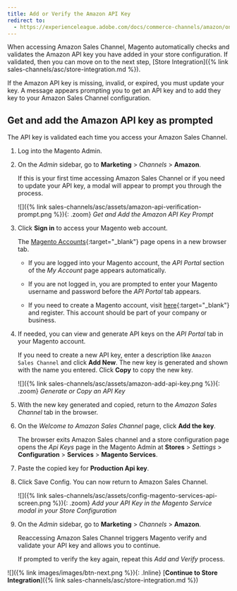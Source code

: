 ```yaml
---
title: Add or Verify the Amazon API Key
redirect to:
  - https://experienceleague.adobe.com/docs/commerce-channels/amazon/onboarding/amazon-verify-api-key.html
---
```



When accessing Amazon Sales Channel, Magento automatically checks and validates the Amazon API key you have added in your store configuration. If validated, then you can move on to the next step, [Store Integration]({% link sales-channels/asc/store-integration.md %}).

If the Amazon API key is missing, invalid, or expired, you must update your key. A message appears prompting you to get an API key and to add they key to your Amazon Sales Channel configuration.

## Get and add the Amazon API key as prompted

The API key is validated each time you access your Amazon Sales Channel.

1. Log into the Magento Admin.

1. On the _Admin_ sidebar, go to **Marketing** > _Channels_ > **Amazon**.

    If this is your first time accessing Amazon Sales Channel or if you need to update your API key, a modal will appear to prompt you through the process.

    ![]({% link sales-channels/asc/assets/amazon-api-verification-prompt.png %}){: .zoom}
    _Get and Add the Amazon API Key Prompt_

1. Click **Sign in** to access your Magento web account.

    The [Magento Accounts][1]{:target="_blank"} page opens in a new browser tab.

   - If you are logged into your Magento account, the _API Portal_ section of the _My Account_ page appears automatically.

   - If you are not logged in, you are prompted to enter your Magento username and password before the _API Portal_ tab appears.

   - If you need to create a Magento account, visit [here][2]{:target="_blank"} and register. This account should be part of your company or business.

1. If needed, you can view and generate API keys on the _API Portal_ tab in your Magento account.

    If you need to create a new API key, enter a description like `Amazon Sales Channel` and click **Add New**. The new key is generated and shown with the name you entered. Click **Copy** to copy the new key.

    ![]({% link sales-channels/asc/assets/amazon-add-api-key.png %}){: .zoom}
    _Generate or Copy an API Key_

1. With the new key generated and copied, return to the _Amazon Sales Channel_ tab in the browser.

1. On the _Welcome to Amazon Sales Channel_ page, click **Add the key**.

    The browser exits Amazon Sales channel and a store configuration page opens the _Api Keys_ page in the Magento Admin at **Stores** > _Settings_ > **Configuration** > **Services** > **Magento Services**.

1. Paste the copied key for **Production Api key**.

1. Click <span class="btn">Save Config</span>. You can now return to Amazon Sales Channel.

    ![]({% link sales-channels/asc/assets/config-magento-services-api-screen.png %}){: .zoom}
    _Add your API Key in the Magento Service modal in your Store Configuration_

1. On the _Admin_ sidebar, go to **Marketing** > _Channels_ > **Amazon**.

   Reaccessing Amazon Sales Channel triggers Magento verify and validate your API key and allows you to continue.

   If prompted to verify the key again, repeat this _Add and Verify_ process.

![]({% link images/images/btn-next.png %}){: .Inline} [**Continue to Store Integration**]({% link sales-channels/asc/store-integration.md %})

[1]: https://account.magento.com/apiportal/index/index/
[2]: https://account.magento.com/customer/account/login
